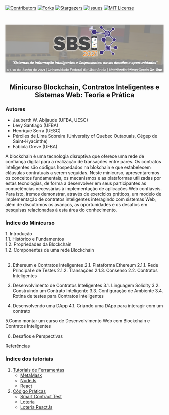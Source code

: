 [![Contributors][contributors-shield]][contributors-url]
[![Forks][forks-shield]][forks-url]
[![Stargazers][stars-shield]][stars-url]
[![Issues][issues-shield]][issues-url]
[![MIT License][license-shield]][license-url]

<br />
<p align="center">
  <a href="https://github.com/lifuesc/minicurso-blockchain/">
    <img src="./img/sbsi2.png" alt="Logo" width="800">
  </a>

  <h2 align="center">Minicurso Blockchain, Contratos Inteligentes e Sistemas Web: Teoria e Prática</h2>

</p>

<h3>Autores</h3>

- Jauberth W. Abijaude (UFBA, UESC)
- Levy Santiago (UFBA)
- Henrique Serra (UESC)
- Pérciles de Lima Sobreira (University of Quebec Outaouais, Cégep de Saint-Hyacinthe)
- Fabíola Greve (UFBA)

A blockchain é uma tecnologia disruptiva que oferece uma rede de confiança digital para a realização de transações entre pares. Os contratos inteligentes são códigos hospedados na blokchain e que estabelecem cláusulas contratuais a serem seguidas. Neste minicurso, apresentaremos os conceitos fundamentais, os mecanismos e as plataformas utilizadas por estas tecnologias, de forma a desenvolver em seus participantes as competências necessárias à implementação de aplicações Web confiáveis. Para isto, iremos demonstrar, através de exercícios práticos, um modelo de implementação de contratos inteligentes interagindo com sistemas Web, além de discutirmos os avanços, as oportunidades e os desafios em pesquisas relacionadas à esta área do conhecimento.

<h3> Índice do Minicurso </h3> 
  1. Introdução <br>
  1.1. Histórico e Fundamentos<br>
  1.2. Propriedades da Blockchain<br>
  1.2. Componentes de uma rede Blockchain<br>
<br>
  
2. Ethereum e Contratos Inteligentes
2.1. Plataforma Ethereum
2.1.1. Rede Principal e de Testes
2.1.2. Transações
2.1.3. Consenso
2.2. Contratos Inteligentes

3. Desenvolvimento de Contratos Inteligentes
3.1. Linguagem Solidity
3.2. Construindo um Contrato Inteligente
3.3. Configuração de Ambiente
3.4. Rotina de testes para Contratos Inteligentes

4. Desenvolvendo uma DApp
4.1. Criando uma DApp para interagir com um contrato

5.Como montar um curso de Desenvolvimento Web com Blockchain e Contratos Inteligentes

6. Desafios e Perspectivas

Referências


<h3> Índice dos tutoriais </h3>

1. [Tutoriais de Ferramentas](https://github.com/lifuesc/minicurso-blockchain/tree/main/Ferramentas/)
   - [MetaMask](https://github.com/lifuesc/minicurso-blockchain/tree/main/Ferramentas/metamask)
   - [NodeJs](https://github.com/lifuesc/minicurso-blockchain/tree/main/Ferramentas/node)
   - [React](https://github.com/lifuesc/minicurso-blockchain/tree/main/Ferramentas/reactjs)
2. [Código Práticas](https://github.com/lifuesc/minicurso-blockchain/tree/main/Praticas)
   - [Smart Contract Test](https://github.com/lifuesc/minicurso-blockchain/tree/main/Praticas/smart-contract-test)
   - [Loteria](https://github.com/lifuesc/minicurso-blockchain/tree/main/Praticas/loteria)
   - [Loteria ReactJs](https://github.com/lifuesc/minicurso-blockchain/tree/main/Praticas/loteria-react)

[contributors-shield]: https://img.shields.io/github/contributors/lifuesc/minicurso-blockchain.svg?style=for-the-badge
[contributors-url]: https://github.com/lifuesc/minicurso-blockchain/graphs/contributors
[forks-shield]: https://img.shields.io/github/forks/lifuesc/minicurso-blockchain.svg?style=for-the-badge
[forks-url]: https://github.com/lifuesc/minicurso-blockchain/network/members
[stars-shield]: https://img.shields.io/github/stars/lifuesc/minicurso-blockchain.svg?style=for-the-badge
[stars-url]: https://github.com/lifuesc/minicurso-blockchain/stargazers
[issues-shield]: https://img.shields.io/github/issues/lifuesc/minicurso-blockchain.svg?style=for-the-badge
[issues-url]: https://github.com/lifuesc/minicurso-blockchain/issues
[license-shield]: https://img.shields.io/github/license/lifuesc/minicurso-blockchain.svg?style=for-the-badge
[license-url]: https://github.com/lifuesc/minicurso-blockchain/blob/main/LICENSE
